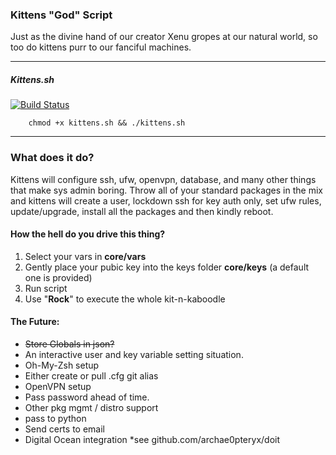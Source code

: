 ### Kittens "God" Script


Just as the divine hand of our creator Xenu gropes at our natural world, so too do kittens purr to our fanciful machines.

---
##### Kittens.sh

[![Build Status](https://travis-ci.org/archae0pteryx/kittens.svg?branch=master)](https://travis-ci.org/archae0pteryx/kittens)

        chmod +x kittens.sh && ./kittens.sh
---
### What does it do?
Kittens will configure ssh, ufw, openvpn, database, and many other things that make sys admin boring. Throw all of your standard packages in the mix and kittens will create a user, lockdown ssh for key auth only, set ufw rules, update/upgrade, install all the packages and then kindly reboot.

#### How the hell do you drive this thing?
1. Select your vars in **core/vars**
2. Gently place your pubic key into the keys folder **core/keys** (a default one is provided)
3. Run script
3. Use "**Rock**" to execute the whole kit-n-kaboodle

#### The Future:
- ~~Store Globals in json?~~
- An interactive user and key variable setting situation.
- Oh-My-Zsh setup
- Either create or pull .cfg git alias
- OpenVPN setup
- Pass password ahead of time.
- Other pkg mgmt / distro support
- pass to python
- Send certs to email
- Digital Ocean integration *see github.com/archae0pteryx/doit
